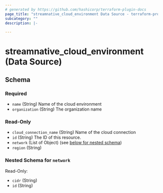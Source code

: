 ```yaml
---
# generated by https://github.com/hashicorp/terraform-plugin-docs
page_title: "streamnative_cloud_environment Data Source - terraform-provider-streamnative"
subcategory: ""
description: |-
  
---
```


# streamnative_cloud_environment (Data Source)





<!-- schema generated by tfplugindocs -->
## Schema

### Required

- `name` (String) Name of the cloud environment
- `organization` (String) The organization name

### Read-Only

- `cloud_connection_name` (String) Name of the cloud connection
- `id` (String) The ID of this resource.
- `network` (List of Object) (see [below for nested schema](#nestedatt--network))
- `region` (String)

<a id="nestedatt--network"></a>
### Nested Schema for `network`

Read-Only:

- `cidr` (String)
- `id` (String)
